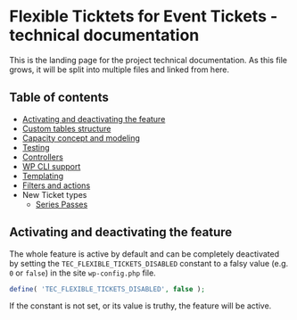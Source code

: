 # Flexible Ticktets for Event Tickets - technical documentation

This is the landing page for the project technical documentation.
As this file grows, it will be split into multiple files and linked from here.

## Table of contents

* [Activating and deactivating the feature](#activating-and-deactivating-the-feature)
* [Custom tables structure](_docs/custom-tables-structure.md)
* [Capacity concept and modeling](_docs/capacity.md)
* [Testing](_docs/testing.md)
* [Controllers](_docs/controllers.md)
* [WP CLI support](_docs/wp-cli.md)
* [Templating](_docs/html-templating.md)
* [Filters and actions](_docs/filters-and-actions.md)
* New Ticket types
	* [Series Passes](_docs/series-passes.md)

## Activating and deactivating the feature

The whole feature is active by default and can be completely deactivated by setting
the `TEC_FLEXIBLE_TICKETS_DISABLED` constant to a falsy value (e.g. `0` or `false`) in the
site `wp-config.php` file.

```php
define( 'TEC_FLEXIBLE_TICKETS_DISABLED', false );
```

If the constant is not set, or its value is truthy, the feature will be active.